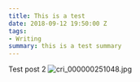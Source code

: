 ```yaml
---
title: This is a test
date: 2018-09-12 19:50:00 Z
tags:
- Writing
summary: this is a test summary
---
```


Test post 2
![cri_000000251048.jpg](/uploads/cri_000000251048.jpg)